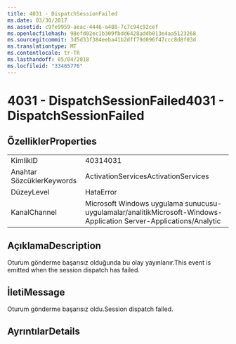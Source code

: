 ```yaml
---
title: 4031 - DispatchSessionFailed
ms.date: 03/30/2017
ms.assetid: c9fe9959-aeac-4446-a488-7c7c94c92cef
ms.openlocfilehash: 98efd02ec1b309fbdd6428addb013e4aa5123268
ms.sourcegitcommit: 3d5d33f384eeba41b2dff79d096f47ccc8d8f03d
ms.translationtype: MT
ms.contentlocale: tr-TR
ms.lasthandoff: 05/04/2018
ms.locfileid: "33465776"
---
```

# <a name="4031---dispatchsessionfailed"></a><span data-ttu-id="615d9-102">4031 - DispatchSessionFailed</span><span class="sxs-lookup"><span data-stu-id="615d9-102">4031 - DispatchSessionFailed</span></span>
## <a name="properties"></a><span data-ttu-id="615d9-103">Özellikler</span><span class="sxs-lookup"><span data-stu-id="615d9-103">Properties</span></span>  
  
|||  
|-|-|  
|<span data-ttu-id="615d9-104">Kimlik</span><span class="sxs-lookup"><span data-stu-id="615d9-104">ID</span></span>|<span data-ttu-id="615d9-105">4031</span><span class="sxs-lookup"><span data-stu-id="615d9-105">4031</span></span>|  
|<span data-ttu-id="615d9-106">Anahtar Sözcükler</span><span class="sxs-lookup"><span data-stu-id="615d9-106">Keywords</span></span>|<span data-ttu-id="615d9-107">ActivationServices</span><span class="sxs-lookup"><span data-stu-id="615d9-107">ActivationServices</span></span>|  
|<span data-ttu-id="615d9-108">Düzey</span><span class="sxs-lookup"><span data-stu-id="615d9-108">Level</span></span>|<span data-ttu-id="615d9-109">Hata</span><span class="sxs-lookup"><span data-stu-id="615d9-109">Error</span></span>|  
|<span data-ttu-id="615d9-110">Kanal</span><span class="sxs-lookup"><span data-stu-id="615d9-110">Channel</span></span>|<span data-ttu-id="615d9-111">Microsoft Windows uygulama sunucusu-uygulamalar/analitik</span><span class="sxs-lookup"><span data-stu-id="615d9-111">Microsoft-Windows-Application Server-Applications/Analytic</span></span>|  
  
## <a name="description"></a><span data-ttu-id="615d9-112">Açıklama</span><span class="sxs-lookup"><span data-stu-id="615d9-112">Description</span></span>  
 <span data-ttu-id="615d9-113">Oturum gönderme başarısız olduğunda bu olay yayınlanır.</span><span class="sxs-lookup"><span data-stu-id="615d9-113">This event is emitted when the session dispatch has failed.</span></span>  
  
## <a name="message"></a><span data-ttu-id="615d9-114">İleti</span><span class="sxs-lookup"><span data-stu-id="615d9-114">Message</span></span>  
 <span data-ttu-id="615d9-115">Oturum gönderme başarısız oldu.</span><span class="sxs-lookup"><span data-stu-id="615d9-115">Session dispatch failed.</span></span>  
  
## <a name="details"></a><span data-ttu-id="615d9-116">Ayrıntılar</span><span class="sxs-lookup"><span data-stu-id="615d9-116">Details</span></span>
